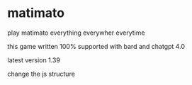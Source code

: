 # matimato
play matimato
everything everywher everytime


this game written 100% supported with bard and chatgpt 4.0

latest version 1.39

change the js structure